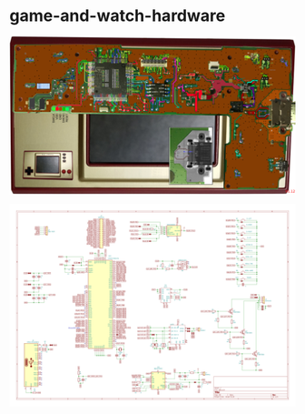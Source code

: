 # game-and-watch-hardware
![Version 1.1](https://raw.githubusercontent.com/Upcycle-Electronics/game-and-watch-hardware/main/Images-Version-Current/GnWtrace1v12.jpg "Version 1.1")


![NOT COMPLETE](https://raw.githubusercontent.com/Upcycle-Electronics/game-and-watch-hardware/main/Images-Version-Current/workinprogress/GnWschematicWIP.jpg "NOT COMPLETE")
